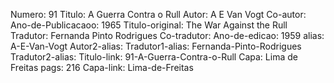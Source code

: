 Numero: 91
Titulo: A Guerra Contra o Rull
Autor: A E Van Vogt
Co-autor: 
Ano-de-Publicacaoo: 1965
Titulo-original: The War Against the Rull
Tradutor: Fernanda Pinto Rodrigues
Co-tradutor: 
Ano-de-edicao: 1959
alias: A-E-Van-Vogt
Autor2-alias: 
Tradutor1-alias: Fernanda-Pinto-Rodrigues
Tradutor2-alias: 
Titulo-link: 91-A-Guerra-Contra-o-Rull
Capa: Lima de Freitas
pags: 216
Capa-link: Lima-de-Freitas